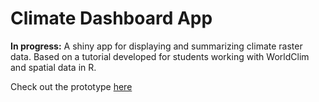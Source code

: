 # Climate Dashboard App
**In progress:** A shiny app for displaying and summarizing climate raster data. Based on a tutorial developed for students working with WorldClim and spatial data in R.

Check out the prototype [here](https://nicholas-kotlinski.shinyapps.io/climate_dashboard-master/)
